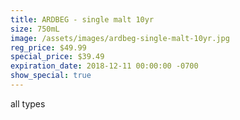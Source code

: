 ```yaml
---
title: ARDBEG - single malt 10yr
size: 750mL
image: /assets/images/ardbeg-single-malt-10yr.jpg
reg_price: $49.99
special_price: $39.49
expiration_date: 2018-12-11 00:00:00 -0700
show_special: true
---
```


all types